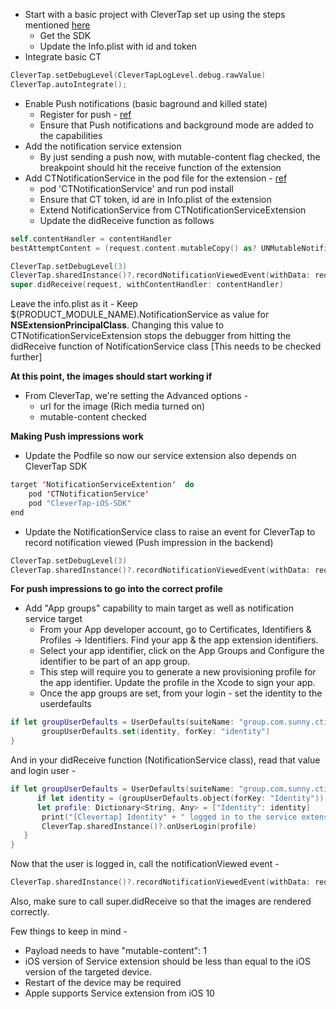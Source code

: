  - Start with a basic project with CleverTap set up using the steps mentioned [here](https://developer.clevertap.com/docs/ios-quickstart-guide#section-install-sdk)
	 - Get the SDK
	 - Update the Info.plist with id and token
- Integrate basic CT
```swift
CleverTap.setDebugLevel(CleverTapLogLevel.debug.rawValue)
CleverTap.autoIntegrate();
```
- Enable Push notifications (basic baground and killed state)
	- Register for push - [ref](https://github.com/sl2883/richpushonly/blob/3a1840254f91420f7359afd0440c39e905e8e621/RichPushOnly/AppDelegate.swift#L23)
	- Ensure that Push notifications and background mode are added to the capabilities
- Add the notification service extension
	- By just sending a push now, with mutable-content flag checked, the breakpoint should hit the receive function of the extension
- Add CTNotificationService in the pod file for the extension - [ref](https://github.com/CleverTap/CTNotificationService)
	- pod  'CTNotificationService' and run pod install
	- Ensure that CT token, id are in Info.plist of the extension
	- Extend NotificationService from CTNotificationServiceExtension
	- Update the didReceive function as follows
```swift
self.contentHandler = contentHandler
bestAttemptContent = (request.content.mutableCopy() as? UNMutableNotificationContent)

CleverTap.setDebugLevel(3)
CleverTap.sharedInstance()?.recordNotificationViewedEvent(withData: request.content.userInfo)
super.didReceive(request, withContentHandler: contentHandler)
```
Leave the info.plist as it
	- Keep $(PRODUCT_MODULE_NAME).NotificationService as value for **NSExtensionPrincipalClass**. Changing this value to CTNotificationServiceExtension stops the debugger from hitting the didReceive function of NotificationService class [This needs to be checked further]

**At this point, the images should start working if**
- From CleverTap, we're setting the Advanced options -
	- url for the image (Rich media turned on)
	- mutable-content checked

**Making Push impressions work**
- Update the Podfile so now our service extension also depends on CleverTap SDK
```swift
target 'NotificationServiceExtention'  do
	pod 'CTNotificationService'
	pod "CleverTap-iOS-SDK"
end
```
- Update the NotificationService class to raise an event for CleverTap to record notification viewed (Push impression in the backend)
```swift
CleverTap.setDebugLevel(3)
CleverTap.sharedInstance()?.recordNotificationViewedEvent(withData: request.content.userInfo)
```

**For push impressions to go into the correct profile**
- Add "App groups" capability to main target as well as notification service target
	- From your App developer account, go to Certificates, Identifiers & Profiles -> Identifiers. Find your app & the app extension identifiers.
	- Select your app identifier, click on the App Groups and Configure the identifier to be part of an app group.
	- This step will require you to generate a new provisioning profile for the app identifier. Update the profile in the Xcode to sign your app.
	- Once the app groups are set, from your login - set the identity to the userdefaults
```swift
if let groupUserDefaults = UserDefaults(suiteName: "group.com.sunny.ctios") {
       groupUserDefaults.set(identity, forKey: "identity")
}
```

And in your didReceive function (NotificationService class), read that value and login user - 
```swift
if let groupUserDefaults = UserDefaults(suiteName: "group.com.sunny.ctios") {
      if let identity = (groupUserDefaults.object(forKey: "Identity")) as? String {
      let profile: Dictionary<String, Any> = ["Identity": identity]
       print("[Clevertap] Identity" + " logged in to the service extension")
       CleverTap.sharedInstance()?.onUserLogin(profile)
   }
}
```
Now that the user is logged in, call the notificationViewed event -
```swift
CleverTap.sharedInstance()?.recordNotificationViewedEvent(withData: request.content.userInfo)
```

Also, make sure to call super.didReceive so that the images are rendered correctly.

Few things to keep in mind -
- Payload needs to have "mutable-content": 1
- iOS version of Service extension should be less than equal to the iOS version of the targeted device. 
- Restart of the device may be required
- Apple supports Service extension from iOS 10 